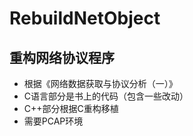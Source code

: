 # RebuildNetObject
## 重构网络协议程序
- 根据《网络数据获取与协议分析（一）》
- C语言部分是书上的代码（包含一些改动）
- C++部分根据C重构移植
- 需要PCAP环境
